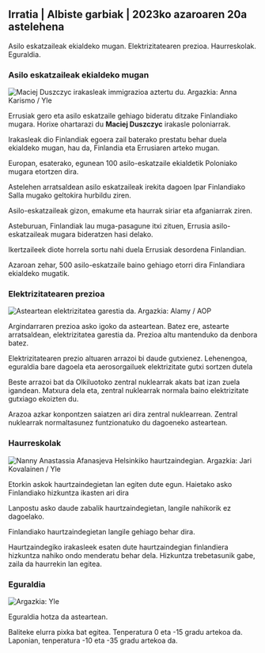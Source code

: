 ## Irratia \| Albiste garbiak \| 2023ko azaroaren 20a astelehena

Asilo eskatzaileak ekialdeko mugan. Elektrizitatearen prezioa. Haurreskolak. Eguraldia.

### Asilo eskatzaileak ekialdeko mugan

![Maciej Duszczyc irakasleak immigrazioa aztertu du. Argazkia: Anna Karismo / Yle](https://images.cdn.yle.fi/image/upload/c_crop,h_2268,w_4028,x_0,y_0/ar_1.77777777777777,c_fill,g_faces,h_675,w_p/r_1200.q_auto:eco/f_auto/fl_lossy/v1700423531/39-1203119655a67178e33b)

Errusiak gero eta asilo eskatzaile gehiago bideratu ditzake Finlandiako mugara. Horixe ohartarazi du **Maciej Duszczyc** irakasle poloniarrak.

Irakasleak dio Finlandiak egoera zail baterako prestatu behar duela ekialdeko mugan, hau da, Finlandia eta Errusiaren arteko mugan.

Europan, esaterako, egunean 100 asilo-eskatzaile ekialdetik Poloniako mugara etortzen dira.

Astelehen arratsaldean asilo eskatzaileak irekita dagoen Ipar Finlandiako Salla mugako geltokira hurbildu ziren.

Asilo-eskatzaileak gizon, emakume eta haurrak siriar eta afganiarrak ziren.

Asteburuan, Finlandiak lau muga-pasagune itxi zituen, Errusia asilo-eskatzaileak mugara bideratzen hasi delako.

Ikertzaileek diote horrela sortu nahi duela Errusiak desordena Finlandian.

Azaroan zehar, 500 asilo-eskatzaile baino gehiago etorri dira Finlandiara ekialdeko mugatik.

### Elektrizitatearen prezioa

![Asteartean elektrizitatea garestia da. Argazkia: Alamy / AOP](https://images.cdn.yle.fi/image/upload/c_crop,h_3375,w_6000,x_0,y_467/ar_1.77777777777777,c_fill,g_faces,h_675,w_qr_auto/0d/1201.:eco/f_auto/fl_lossy/v1691842960/39-106121063c8f48238bcf)

Argindarraren prezioa asko igoko da asteartean. Batez ere, astearte arratsaldean, elektrizitatea garestia da. Prezioa altu mantenduko da denbora batez.

Elektrizitatearen prezio altuaren arrazoi bi daude gutxienez. Lehenengoa, eguraldia bare dagoela eta aerosorgailuek elektrizitate gutxi sortzen dutela

Beste arrazoi bat da Olkiluotoko zentral nuklearrak akats bat izan zuela igandean. Matxura dela eta, zentral nuklearrak normala baino elektrizitate gutxiago ekoizten du.

Arazoa azkar konpontzen saiatzen ari dira zentral nuklearrean. Zentral nuklearrak normaltasunez funtzionatuko du dagoeneko asteartean.

### Haurreskolak

![Nanny Anastassia Afanasjeva Helsinkiko haurtzaindegian. Argazkia: Jari Kovalainen / Yle](https://images.cdn.yle.fi/image/upload/c_crop,h_3375,w_6000,x_0,y_134/ar_1.7777777777777777,c_fill,g_faces,w_p/670.q_auto:eco/f_auto/fl_lossy/v1700133967/39-12015336555f596ca4eb)

Etorkin askok haurtzaindegietan lan egiten dute egun. Haietako asko Finlandiako hizkuntza ikasten ari dira

Lanpostu asko daude zabalik haurtzaindegietan, langile nahikorik ez dagoelako.

Finlandiako haurtzaindegietan langile gehiago behar dira.

Haurtzaindegiko irakasleek esaten dute haurtzaindegian finlandiera hizkuntza nahiko ondo menderatu behar dela. Hizkuntza trebetasunik gabe, zaila da haurrekin lan egitea.

### Eguraldia

![ Argazkia: Yle](https://images.cdn.yle.fi/image/upload/c_crop,h_1080,w_1919,x_0,y_0/ar_1.777777777777777,c_fill,g_faces,h_675,w_rq_auto/0dp_1201/0dp:eco/f_auto/fl_lossy/v1700492173/39-1203681655b7364e6c83)

Eguraldia hotza da asteartean.

Baliteke elurra pixka bat egitea. Tenperatura 0 eta -15 gradu artekoa da. Laponian, tenperatura -10 eta -35 gradu artekoa da.